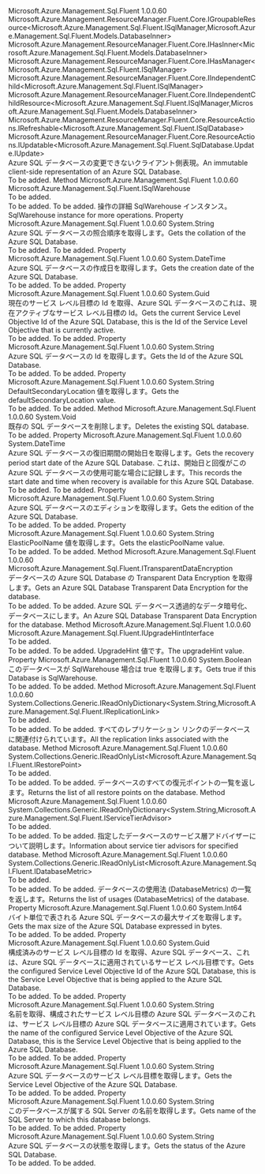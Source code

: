 <Type Name="ISqlDatabase" FullName="Microsoft.Azure.Management.Sql.Fluent.ISqlDatabase">
  <TypeSignature Language="C#" Value="public interface ISqlDatabase : Microsoft.Azure.Management.ResourceManager.Fluent.Core.IGroupableResource&lt;Microsoft.Azure.Management.Sql.Fluent.ISqlManager,Microsoft.Azure.Management.Sql.Fluent.Models.DatabaseInner&gt;, Microsoft.Azure.Management.ResourceManager.Fluent.Core.IHasInner&lt;Microsoft.Azure.Management.Sql.Fluent.Models.DatabaseInner&gt;, Microsoft.Azure.Management.ResourceManager.Fluent.Core.IHasManager&lt;Microsoft.Azure.Management.Sql.Fluent.ISqlManager&gt;, Microsoft.Azure.Management.ResourceManager.Fluent.Core.IIndependentChild&lt;Microsoft.Azure.Management.Sql.Fluent.ISqlManager&gt;, Microsoft.Azure.Management.ResourceManager.Fluent.Core.IIndependentChildResource&lt;Microsoft.Azure.Management.Sql.Fluent.ISqlManager,Microsoft.Azure.Management.Sql.Fluent.Models.DatabaseInner&gt;, Microsoft.Azure.Management.ResourceManager.Fluent.Core.ResourceActions.IRefreshable&lt;Microsoft.Azure.Management.Sql.Fluent.ISqlDatabase&gt;, Microsoft.Azure.Management.ResourceManager.Fluent.Core.ResourceActions.IUpdatable&lt;Microsoft.Azure.Management.Sql.Fluent.SqlDatabase.Update.IUpdate&gt;" />
  <TypeSignature Language="ILAsm" Value=".class public interface auto ansi abstract ISqlDatabase implements class Microsoft.Azure.Management.ResourceManager.Fluent.Core.IGroupableResource`2&lt;class Microsoft.Azure.Management.Sql.Fluent.ISqlManager, class Microsoft.Azure.Management.Sql.Fluent.Models.DatabaseInner&gt;, class Microsoft.Azure.Management.ResourceManager.Fluent.Core.IHasId, class Microsoft.Azure.Management.ResourceManager.Fluent.Core.IHasInner`1&lt;class Microsoft.Azure.Management.Sql.Fluent.Models.DatabaseInner&gt;, class Microsoft.Azure.Management.ResourceManager.Fluent.Core.IHasManager`1&lt;class Microsoft.Azure.Management.Sql.Fluent.ISqlManager&gt;, class Microsoft.Azure.Management.ResourceManager.Fluent.Core.IHasName, class Microsoft.Azure.Management.ResourceManager.Fluent.Core.IHasResourceGroup, class Microsoft.Azure.Management.ResourceManager.Fluent.Core.IIndependentChild`1&lt;class Microsoft.Azure.Management.Sql.Fluent.ISqlManager&gt;, class Microsoft.Azure.Management.ResourceManager.Fluent.Core.IIndependentChildResource`2&lt;class Microsoft.Azure.Management.Sql.Fluent.ISqlManager, class Microsoft.Azure.Management.Sql.Fluent.Models.DatabaseInner&gt;, class Microsoft.Azure.Management.ResourceManager.Fluent.Core.IResource, class Microsoft.Azure.Management.ResourceManager.Fluent.Core.ResourceActions.IIndexable, class Microsoft.Azure.Management.ResourceManager.Fluent.Core.ResourceActions.IRefreshable`1&lt;class Microsoft.Azure.Management.Sql.Fluent.ISqlDatabase&gt;, class Microsoft.Azure.Management.ResourceManager.Fluent.Core.ResourceActions.IUpdatable`1&lt;class Microsoft.Azure.Management.Sql.Fluent.SqlDatabase.Update.IUpdate&gt;" />
  <TypeSignature Language="DocId" Value="T:Microsoft.Azure.Management.Sql.Fluent.ISqlDatabase" />
  <TypeSignature Language="VB.NET" Value="Public Interface ISqlDatabase&#xA;Implements IGroupableResource(Of ISqlManager, DatabaseInner), IHasInner(Of DatabaseInner), IHasManager(Of ISqlManager), IIndependentChild(Of ISqlManager), IIndependentChildResource(Of ISqlManager, DatabaseInner), IRefreshable(Of ISqlDatabase), IUpdatable(Of IUpdate)" />
  <TypeSignature Language="F#" Value="type ISqlDatabase = interface&#xA;    interface IIndependentChildResource&lt;ISqlManager, DatabaseInner&gt;&#xA;    interface IGroupableResource&lt;ISqlManager, DatabaseInner&gt;&#xA;    interface IResource&#xA;    interface IIndexable&#xA;    interface IHasId&#xA;    interface IHasName&#xA;    interface IHasResourceGroup&#xA;    interface IHasManager&lt;ISqlManager&gt;&#xA;    interface IHasInner&lt;DatabaseInner&gt;&#xA;    interface IIndependentChild&lt;ISqlManager&gt;&#xA;    interface IRefreshable&lt;ISqlDatabase&gt;&#xA;    interface IUpdatable&lt;IUpdate&gt;" />
  <AssemblyInfo>
    <AssemblyName>Microsoft.Azure.Management.Sql.Fluent</AssemblyName>
    <AssemblyVersion>1.0.0.60</AssemblyVersion>
  </AssemblyInfo>
  <Interfaces>
    <Interface>
      <InterfaceName>Microsoft.Azure.Management.ResourceManager.Fluent.Core.IGroupableResource&lt;Microsoft.Azure.Management.Sql.Fluent.ISqlManager,Microsoft.Azure.Management.Sql.Fluent.Models.DatabaseInner&gt;</InterfaceName>
    </Interface>
    <Interface>
      <InterfaceName>Microsoft.Azure.Management.ResourceManager.Fluent.Core.IHasInner&lt;Microsoft.Azure.Management.Sql.Fluent.Models.DatabaseInner&gt;</InterfaceName>
    </Interface>
    <Interface>
      <InterfaceName>Microsoft.Azure.Management.ResourceManager.Fluent.Core.IHasManager&lt;Microsoft.Azure.Management.Sql.Fluent.ISqlManager&gt;</InterfaceName>
    </Interface>
    <Interface>
      <InterfaceName>Microsoft.Azure.Management.ResourceManager.Fluent.Core.IIndependentChild&lt;Microsoft.Azure.Management.Sql.Fluent.ISqlManager&gt;</InterfaceName>
    </Interface>
    <Interface>
      <InterfaceName>Microsoft.Azure.Management.ResourceManager.Fluent.Core.IIndependentChildResource&lt;Microsoft.Azure.Management.Sql.Fluent.ISqlManager,Microsoft.Azure.Management.Sql.Fluent.Models.DatabaseInner&gt;</InterfaceName>
    </Interface>
    <Interface>
      <InterfaceName>Microsoft.Azure.Management.ResourceManager.Fluent.Core.ResourceActions.IRefreshable&lt;Microsoft.Azure.Management.Sql.Fluent.ISqlDatabase&gt;</InterfaceName>
    </Interface>
    <Interface>
      <InterfaceName>Microsoft.Azure.Management.ResourceManager.Fluent.Core.ResourceActions.IUpdatable&lt;Microsoft.Azure.Management.Sql.Fluent.SqlDatabase.Update.IUpdate&gt;</InterfaceName>
    </Interface>
  </Interfaces>
  <Docs>
    <summary>
            <span data-ttu-id="d467d-101">Azure SQL データベースの変更できないクライアント側表現。</span><span class="sxs-lookup"><span data-stu-id="d467d-101">An immutable client-side representation of an Azure SQL Database.</span></span>
            </summary>
    <remarks>To be added.</remarks>
  </Docs>
  <Members>
    <Member MemberName="AsWarehouse">
      <MemberSignature Language="C#" Value="public Microsoft.Azure.Management.Sql.Fluent.ISqlWarehouse AsWarehouse ();" />
      <MemberSignature Language="ILAsm" Value=".method public hidebysig newslot virtual instance class Microsoft.Azure.Management.Sql.Fluent.ISqlWarehouse AsWarehouse() cil managed" />
      <MemberSignature Language="DocId" Value="M:Microsoft.Azure.Management.Sql.Fluent.ISqlDatabase.AsWarehouse" />
      <MemberSignature Language="VB.NET" Value="Public Function AsWarehouse () As ISqlWarehouse" />
      <MemberSignature Language="F#" Value="abstract member AsWarehouse : unit -&gt; Microsoft.Azure.Management.Sql.Fluent.ISqlWarehouse" Usage="iSqlDatabase.AsWarehouse " />
      <MemberType>Method</MemberType>
      <AssemblyInfo>
        <AssemblyName>Microsoft.Azure.Management.Sql.Fluent</AssemblyName>
        <AssemblyVersion>1.0.0.60</AssemblyVersion>
      </AssemblyInfo>
      <ReturnValue>
        <ReturnType>Microsoft.Azure.Management.Sql.Fluent.ISqlWarehouse</ReturnType>
      </ReturnValue>
      <Parameters />
      <Docs>
        <summary>To be added.</summary>
        <returns>To be added.</returns>
        <remarks>To be added.</remarks>
        <return><span data-ttu-id="d467d-102">操作の詳細 SqlWarehouse インスタンス。</span><span class="sxs-lookup"><span data-stu-id="d467d-102">SqlWarehouse instance for more operations.</span></span></return>
      </Docs>
    </Member>
    <Member MemberName="Collation">
      <MemberSignature Language="C#" Value="public string Collation { get; }" />
      <MemberSignature Language="ILAsm" Value=".property instance string Collation" />
      <MemberSignature Language="DocId" Value="P:Microsoft.Azure.Management.Sql.Fluent.ISqlDatabase.Collation" />
      <MemberSignature Language="VB.NET" Value="Public ReadOnly Property Collation As String" />
      <MemberSignature Language="F#" Value="member this.Collation : string" Usage="Microsoft.Azure.Management.Sql.Fluent.ISqlDatabase.Collation" />
      <MemberType>Property</MemberType>
      <AssemblyInfo>
        <AssemblyName>Microsoft.Azure.Management.Sql.Fluent</AssemblyName>
        <AssemblyVersion>1.0.0.60</AssemblyVersion>
      </AssemblyInfo>
      <ReturnValue>
        <ReturnType>System.String</ReturnType>
      </ReturnValue>
      <Docs>
        <summary>
            <span data-ttu-id="d467d-103">Azure SQL データベースの照合順序を取得します。</span><span class="sxs-lookup"><span data-stu-id="d467d-103">Gets the collation of the Azure SQL Database.</span></span>
            </summary>
        <value>To be added.</value>
        <remarks>To be added.</remarks>
      </Docs>
    </Member>
    <Member MemberName="CreationDate">
      <MemberSignature Language="C#" Value="public DateTime CreationDate { get; }" />
      <MemberSignature Language="ILAsm" Value=".property instance valuetype System.DateTime CreationDate" />
      <MemberSignature Language="DocId" Value="P:Microsoft.Azure.Management.Sql.Fluent.ISqlDatabase.CreationDate" />
      <MemberSignature Language="VB.NET" Value="Public ReadOnly Property CreationDate As DateTime" />
      <MemberSignature Language="F#" Value="member this.CreationDate : DateTime" Usage="Microsoft.Azure.Management.Sql.Fluent.ISqlDatabase.CreationDate" />
      <MemberType>Property</MemberType>
      <AssemblyInfo>
        <AssemblyName>Microsoft.Azure.Management.Sql.Fluent</AssemblyName>
        <AssemblyVersion>1.0.0.60</AssemblyVersion>
      </AssemblyInfo>
      <ReturnValue>
        <ReturnType>System.DateTime</ReturnType>
      </ReturnValue>
      <Docs>
        <summary>
            <span data-ttu-id="d467d-104">Azure SQL データベースの作成日を取得します。</span><span class="sxs-lookup"><span data-stu-id="d467d-104">Gets the creation date of the Azure SQL Database.</span></span>
            </summary>
        <value>To be added.</value>
        <remarks>To be added.</remarks>
      </Docs>
    </Member>
    <Member MemberName="CurrentServiceObjectiveId">
      <MemberSignature Language="C#" Value="public Guid CurrentServiceObjectiveId { get; }" />
      <MemberSignature Language="ILAsm" Value=".property instance valuetype System.Guid CurrentServiceObjectiveId" />
      <MemberSignature Language="DocId" Value="P:Microsoft.Azure.Management.Sql.Fluent.ISqlDatabase.CurrentServiceObjectiveId" />
      <MemberSignature Language="VB.NET" Value="Public ReadOnly Property CurrentServiceObjectiveId As Guid" />
      <MemberSignature Language="F#" Value="member this.CurrentServiceObjectiveId : Guid" Usage="Microsoft.Azure.Management.Sql.Fluent.ISqlDatabase.CurrentServiceObjectiveId" />
      <MemberType>Property</MemberType>
      <AssemblyInfo>
        <AssemblyName>Microsoft.Azure.Management.Sql.Fluent</AssemblyName>
        <AssemblyVersion>1.0.0.60</AssemblyVersion>
      </AssemblyInfo>
      <ReturnValue>
        <ReturnType>System.Guid</ReturnType>
      </ReturnValue>
      <Docs>
        <summary>
            <span data-ttu-id="d467d-105">現在のサービス レベル目標の Id を取得、Azure SQL データベースのこれは、現在アクティブなサービス レベル目標の Id。</span><span class="sxs-lookup"><span data-stu-id="d467d-105">Gets the current Service Level Objective Id of the Azure SQL Database, this is the Id of the Service Level Objective that is currently active.</span></span>
            </summary>
        <value>To be added.</value>
        <remarks>To be added.</remarks>
      </Docs>
    </Member>
    <Member MemberName="DatabaseId">
      <MemberSignature Language="C#" Value="public string DatabaseId { get; }" />
      <MemberSignature Language="ILAsm" Value=".property instance string DatabaseId" />
      <MemberSignature Language="DocId" Value="P:Microsoft.Azure.Management.Sql.Fluent.ISqlDatabase.DatabaseId" />
      <MemberSignature Language="VB.NET" Value="Public ReadOnly Property DatabaseId As String" />
      <MemberSignature Language="F#" Value="member this.DatabaseId : string" Usage="Microsoft.Azure.Management.Sql.Fluent.ISqlDatabase.DatabaseId" />
      <MemberType>Property</MemberType>
      <AssemblyInfo>
        <AssemblyName>Microsoft.Azure.Management.Sql.Fluent</AssemblyName>
        <AssemblyVersion>1.0.0.60</AssemblyVersion>
      </AssemblyInfo>
      <ReturnValue>
        <ReturnType>System.String</ReturnType>
      </ReturnValue>
      <Docs>
        <summary>
            <span data-ttu-id="d467d-106">Azure SQL データベースの Id を取得します。</span><span class="sxs-lookup"><span data-stu-id="d467d-106">Gets the Id of the Azure SQL Database.</span></span>
            </summary>
        <value>To be added.</value>
        <remarks>To be added.</remarks>
      </Docs>
    </Member>
    <Member MemberName="DefaultSecondaryLocation">
      <MemberSignature Language="C#" Value="public string DefaultSecondaryLocation { get; }" />
      <MemberSignature Language="ILAsm" Value=".property instance string DefaultSecondaryLocation" />
      <MemberSignature Language="DocId" Value="P:Microsoft.Azure.Management.Sql.Fluent.ISqlDatabase.DefaultSecondaryLocation" />
      <MemberSignature Language="VB.NET" Value="Public ReadOnly Property DefaultSecondaryLocation As String" />
      <MemberSignature Language="F#" Value="member this.DefaultSecondaryLocation : string" Usage="Microsoft.Azure.Management.Sql.Fluent.ISqlDatabase.DefaultSecondaryLocation" />
      <MemberType>Property</MemberType>
      <AssemblyInfo>
        <AssemblyName>Microsoft.Azure.Management.Sql.Fluent</AssemblyName>
        <AssemblyVersion>1.0.0.60</AssemblyVersion>
      </AssemblyInfo>
      <ReturnValue>
        <ReturnType>System.String</ReturnType>
      </ReturnValue>
      <Docs>
        <summary>
            <span data-ttu-id="d467d-107">DefaultSecondaryLocation 値を取得します。</span><span class="sxs-lookup"><span data-stu-id="d467d-107">Gets the defaultSecondaryLocation value.</span></span>
            </summary>
        <value>To be added.</value>
        <remarks>To be added.</remarks>
      </Docs>
    </Member>
    <Member MemberName="Delete">
      <MemberSignature Language="C#" Value="public void Delete ();" />
      <MemberSignature Language="ILAsm" Value=".method public hidebysig newslot virtual instance void Delete() cil managed" />
      <MemberSignature Language="DocId" Value="M:Microsoft.Azure.Management.Sql.Fluent.ISqlDatabase.Delete" />
      <MemberSignature Language="VB.NET" Value="Public Sub Delete ()" />
      <MemberSignature Language="F#" Value="abstract member Delete : unit -&gt; unit" Usage="iSqlDatabase.Delete " />
      <MemberType>Method</MemberType>
      <AssemblyInfo>
        <AssemblyName>Microsoft.Azure.Management.Sql.Fluent</AssemblyName>
        <AssemblyVersion>1.0.0.60</AssemblyVersion>
      </AssemblyInfo>
      <ReturnValue>
        <ReturnType>System.Void</ReturnType>
      </ReturnValue>
      <Parameters />
      <Docs>
        <summary>
            <span data-ttu-id="d467d-108">既存の SQL データベースを削除します。</span><span class="sxs-lookup"><span data-stu-id="d467d-108">Deletes the existing SQL database.</span></span>
            </summary>
        <remarks>To be added.</remarks>
      </Docs>
    </Member>
    <Member MemberName="EarliestRestoreDate">
      <MemberSignature Language="C#" Value="public DateTime EarliestRestoreDate { get; }" />
      <MemberSignature Language="ILAsm" Value=".property instance valuetype System.DateTime EarliestRestoreDate" />
      <MemberSignature Language="DocId" Value="P:Microsoft.Azure.Management.Sql.Fluent.ISqlDatabase.EarliestRestoreDate" />
      <MemberSignature Language="VB.NET" Value="Public ReadOnly Property EarliestRestoreDate As DateTime" />
      <MemberSignature Language="F#" Value="member this.EarliestRestoreDate : DateTime" Usage="Microsoft.Azure.Management.Sql.Fluent.ISqlDatabase.EarliestRestoreDate" />
      <MemberType>Property</MemberType>
      <AssemblyInfo>
        <AssemblyName>Microsoft.Azure.Management.Sql.Fluent</AssemblyName>
        <AssemblyVersion>1.0.0.60</AssemblyVersion>
      </AssemblyInfo>
      <ReturnValue>
        <ReturnType>System.DateTime</ReturnType>
      </ReturnValue>
      <Docs>
        <summary>
            <span data-ttu-id="d467d-109">Azure SQL データベースの復旧期間の開始日を取得します。</span><span class="sxs-lookup"><span data-stu-id="d467d-109">Gets the recovery period start date of the Azure SQL Database.</span></span> <span data-ttu-id="d467d-110">これは、開始日と回復がこの Azure SQL データベースの使用可能な場合に記録します。</span><span class="sxs-lookup"><span data-stu-id="d467d-110">This records the start date and time when recovery is available for this Azure SQL Database.</span></span>
            </summary>
        <value>To be added.</value>
        <remarks>To be added.</remarks>
      </Docs>
    </Member>
    <Member MemberName="Edition">
      <MemberSignature Language="C#" Value="public string Edition { get; }" />
      <MemberSignature Language="ILAsm" Value=".property instance string Edition" />
      <MemberSignature Language="DocId" Value="P:Microsoft.Azure.Management.Sql.Fluent.ISqlDatabase.Edition" />
      <MemberSignature Language="VB.NET" Value="Public ReadOnly Property Edition As String" />
      <MemberSignature Language="F#" Value="member this.Edition : string" Usage="Microsoft.Azure.Management.Sql.Fluent.ISqlDatabase.Edition" />
      <MemberType>Property</MemberType>
      <AssemblyInfo>
        <AssemblyName>Microsoft.Azure.Management.Sql.Fluent</AssemblyName>
        <AssemblyVersion>1.0.0.60</AssemblyVersion>
      </AssemblyInfo>
      <ReturnValue>
        <ReturnType>System.String</ReturnType>
      </ReturnValue>
      <Docs>
        <summary>
            <span data-ttu-id="d467d-111">Azure SQL データベースのエディションを取得します。</span><span class="sxs-lookup"><span data-stu-id="d467d-111">Gets the edition of the Azure SQL Database.</span></span>
            </summary>
        <value>To be added.</value>
        <remarks>To be added.</remarks>
      </Docs>
    </Member>
    <Member MemberName="ElasticPoolName">
      <MemberSignature Language="C#" Value="public string ElasticPoolName { get; }" />
      <MemberSignature Language="ILAsm" Value=".property instance string ElasticPoolName" />
      <MemberSignature Language="DocId" Value="P:Microsoft.Azure.Management.Sql.Fluent.ISqlDatabase.ElasticPoolName" />
      <MemberSignature Language="VB.NET" Value="Public ReadOnly Property ElasticPoolName As String" />
      <MemberSignature Language="F#" Value="member this.ElasticPoolName : string" Usage="Microsoft.Azure.Management.Sql.Fluent.ISqlDatabase.ElasticPoolName" />
      <MemberType>Property</MemberType>
      <AssemblyInfo>
        <AssemblyName>Microsoft.Azure.Management.Sql.Fluent</AssemblyName>
        <AssemblyVersion>1.0.0.60</AssemblyVersion>
      </AssemblyInfo>
      <ReturnValue>
        <ReturnType>System.String</ReturnType>
      </ReturnValue>
      <Docs>
        <summary>
            <span data-ttu-id="d467d-112">ElasticPoolName 値を取得します。</span><span class="sxs-lookup"><span data-stu-id="d467d-112">Gets the elasticPoolName value.</span></span>
            </summary>
        <value>To be added.</value>
        <remarks>To be added.</remarks>
      </Docs>
    </Member>
    <Member MemberName="GetTransparentDataEncryption">
      <MemberSignature Language="C#" Value="public Microsoft.Azure.Management.Sql.Fluent.ITransparentDataEncryption GetTransparentDataEncryption ();" />
      <MemberSignature Language="ILAsm" Value=".method public hidebysig newslot virtual instance class Microsoft.Azure.Management.Sql.Fluent.ITransparentDataEncryption GetTransparentDataEncryption() cil managed" />
      <MemberSignature Language="DocId" Value="M:Microsoft.Azure.Management.Sql.Fluent.ISqlDatabase.GetTransparentDataEncryption" />
      <MemberSignature Language="VB.NET" Value="Public Function GetTransparentDataEncryption () As ITransparentDataEncryption" />
      <MemberSignature Language="F#" Value="abstract member GetTransparentDataEncryption : unit -&gt; Microsoft.Azure.Management.Sql.Fluent.ITransparentDataEncryption" Usage="iSqlDatabase.GetTransparentDataEncryption " />
      <MemberType>Method</MemberType>
      <AssemblyInfo>
        <AssemblyName>Microsoft.Azure.Management.Sql.Fluent</AssemblyName>
        <AssemblyVersion>1.0.0.60</AssemblyVersion>
      </AssemblyInfo>
      <ReturnValue>
        <ReturnType>Microsoft.Azure.Management.Sql.Fluent.ITransparentDataEncryption</ReturnType>
      </ReturnValue>
      <Parameters />
      <Docs>
        <summary>
            <span data-ttu-id="d467d-113">データベースの Azure SQL Database の Transparent Data Encryption を取得します。</span><span class="sxs-lookup"><span data-stu-id="d467d-113">Gets an Azure SQL Database Transparent Data Encryption for the database.</span></span>
            </summary>
        <returns>To be added.</returns>
        <remarks>To be added.</remarks>
        <return><span data-ttu-id="d467d-114">Azure SQL データベース透過的なデータ暗号化、データベースにします。</span><span class="sxs-lookup"><span data-stu-id="d467d-114">An Azure SQL Database Transparent Data Encryption for the database.</span></span></return>
      </Docs>
    </Member>
    <Member MemberName="GetUpgradeHint">
      <MemberSignature Language="C#" Value="public Microsoft.Azure.Management.Sql.Fluent.IUpgradeHintInterface GetUpgradeHint ();" />
      <MemberSignature Language="ILAsm" Value=".method public hidebysig newslot virtual instance class Microsoft.Azure.Management.Sql.Fluent.IUpgradeHintInterface GetUpgradeHint() cil managed" />
      <MemberSignature Language="DocId" Value="M:Microsoft.Azure.Management.Sql.Fluent.ISqlDatabase.GetUpgradeHint" />
      <MemberSignature Language="VB.NET" Value="Public Function GetUpgradeHint () As IUpgradeHintInterface" />
      <MemberSignature Language="F#" Value="abstract member GetUpgradeHint : unit -&gt; Microsoft.Azure.Management.Sql.Fluent.IUpgradeHintInterface" Usage="iSqlDatabase.GetUpgradeHint " />
      <MemberType>Method</MemberType>
      <AssemblyInfo>
        <AssemblyName>Microsoft.Azure.Management.Sql.Fluent</AssemblyName>
        <AssemblyVersion>1.0.0.60</AssemblyVersion>
      </AssemblyInfo>
      <ReturnValue>
        <ReturnType>Microsoft.Azure.Management.Sql.Fluent.IUpgradeHintInterface</ReturnType>
      </ReturnValue>
      <Parameters />
      <Docs>
        <summary>To be added.</summary>
        <returns>To be added.</returns>
        <remarks>To be added.</remarks>
        <return><span data-ttu-id="d467d-115">UpgradeHint 値です。</span><span class="sxs-lookup"><span data-stu-id="d467d-115">The upgradeHint value.</span></span></return>
      </Docs>
    </Member>
    <Member MemberName="IsDataWarehouse">
      <MemberSignature Language="C#" Value="public bool IsDataWarehouse { get; }" />
      <MemberSignature Language="ILAsm" Value=".property instance bool IsDataWarehouse" />
      <MemberSignature Language="DocId" Value="P:Microsoft.Azure.Management.Sql.Fluent.ISqlDatabase.IsDataWarehouse" />
      <MemberSignature Language="VB.NET" Value="Public ReadOnly Property IsDataWarehouse As Boolean" />
      <MemberSignature Language="F#" Value="member this.IsDataWarehouse : bool" Usage="Microsoft.Azure.Management.Sql.Fluent.ISqlDatabase.IsDataWarehouse" />
      <MemberType>Property</MemberType>
      <AssemblyInfo>
        <AssemblyName>Microsoft.Azure.Management.Sql.Fluent</AssemblyName>
        <AssemblyVersion>1.0.0.60</AssemblyVersion>
      </AssemblyInfo>
      <ReturnValue>
        <ReturnType>System.Boolean</ReturnType>
      </ReturnValue>
      <Docs>
        <summary>
            <span data-ttu-id="d467d-116">このデータベースが SqlWarehouse 場合は true を取得します。</span><span class="sxs-lookup"><span data-stu-id="d467d-116">Gets true if this Database is SqlWarehouse.</span></span>
            </summary>
        <value>To be added.</value>
        <remarks>To be added.</remarks>
      </Docs>
    </Member>
    <Member MemberName="ListReplicationLinks">
      <MemberSignature Language="C#" Value="public System.Collections.Generic.IReadOnlyDictionary&lt;string,Microsoft.Azure.Management.Sql.Fluent.IReplicationLink&gt; ListReplicationLinks ();" />
      <MemberSignature Language="ILAsm" Value=".method public hidebysig newslot virtual instance class System.Collections.Generic.IReadOnlyDictionary`2&lt;string, class Microsoft.Azure.Management.Sql.Fluent.IReplicationLink&gt; ListReplicationLinks() cil managed" />
      <MemberSignature Language="DocId" Value="M:Microsoft.Azure.Management.Sql.Fluent.ISqlDatabase.ListReplicationLinks" />
      <MemberSignature Language="VB.NET" Value="Public Function ListReplicationLinks () As IReadOnlyDictionary(Of String, IReplicationLink)" />
      <MemberSignature Language="F#" Value="abstract member ListReplicationLinks : unit -&gt; System.Collections.Generic.IReadOnlyDictionary&lt;string, Microsoft.Azure.Management.Sql.Fluent.IReplicationLink&gt;" Usage="iSqlDatabase.ListReplicationLinks " />
      <MemberType>Method</MemberType>
      <AssemblyInfo>
        <AssemblyName>Microsoft.Azure.Management.Sql.Fluent</AssemblyName>
        <AssemblyVersion>1.0.0.60</AssemblyVersion>
      </AssemblyInfo>
      <ReturnValue>
        <ReturnType>System.Collections.Generic.IReadOnlyDictionary&lt;System.String,Microsoft.Azure.Management.Sql.Fluent.IReplicationLink&gt;</ReturnType>
      </ReturnValue>
      <Parameters />
      <Docs>
        <summary>To be added.</summary>
        <returns>To be added.</returns>
        <remarks>To be added.</remarks>
        <return><span data-ttu-id="d467d-117">すべてのレプリケーション リンクのデータベースに関連付けられています。</span><span class="sxs-lookup"><span data-stu-id="d467d-117">All the replication links associated with the database.</span></span></return>
      </Docs>
    </Member>
    <Member MemberName="ListRestorePoints">
      <MemberSignature Language="C#" Value="public System.Collections.Generic.IReadOnlyList&lt;Microsoft.Azure.Management.Sql.Fluent.IRestorePoint&gt; ListRestorePoints ();" />
      <MemberSignature Language="ILAsm" Value=".method public hidebysig newslot virtual instance class System.Collections.Generic.IReadOnlyList`1&lt;class Microsoft.Azure.Management.Sql.Fluent.IRestorePoint&gt; ListRestorePoints() cil managed" />
      <MemberSignature Language="DocId" Value="M:Microsoft.Azure.Management.Sql.Fluent.ISqlDatabase.ListRestorePoints" />
      <MemberSignature Language="VB.NET" Value="Public Function ListRestorePoints () As IReadOnlyList(Of IRestorePoint)" />
      <MemberSignature Language="F#" Value="abstract member ListRestorePoints : unit -&gt; System.Collections.Generic.IReadOnlyList&lt;Microsoft.Azure.Management.Sql.Fluent.IRestorePoint&gt;" Usage="iSqlDatabase.ListRestorePoints " />
      <MemberType>Method</MemberType>
      <AssemblyInfo>
        <AssemblyName>Microsoft.Azure.Management.Sql.Fluent</AssemblyName>
        <AssemblyVersion>1.0.0.60</AssemblyVersion>
      </AssemblyInfo>
      <ReturnValue>
        <ReturnType>System.Collections.Generic.IReadOnlyList&lt;Microsoft.Azure.Management.Sql.Fluent.IRestorePoint&gt;</ReturnType>
      </ReturnValue>
      <Parameters />
      <Docs>
        <summary>To be added.</summary>
        <returns>To be added.</returns>
        <remarks>To be added.</remarks>
        <return><span data-ttu-id="d467d-118">データベースのすべての復元ポイントの一覧を返します。</span><span class="sxs-lookup"><span data-stu-id="d467d-118">Returns the list of all restore points on the database.</span></span></return>
      </Docs>
    </Member>
    <Member MemberName="ListServiceTierAdvisors">
      <MemberSignature Language="C#" Value="public System.Collections.Generic.IReadOnlyDictionary&lt;string,Microsoft.Azure.Management.Sql.Fluent.IServiceTierAdvisor&gt; ListServiceTierAdvisors ();" />
      <MemberSignature Language="ILAsm" Value=".method public hidebysig newslot virtual instance class System.Collections.Generic.IReadOnlyDictionary`2&lt;string, class Microsoft.Azure.Management.Sql.Fluent.IServiceTierAdvisor&gt; ListServiceTierAdvisors() cil managed" />
      <MemberSignature Language="DocId" Value="M:Microsoft.Azure.Management.Sql.Fluent.ISqlDatabase.ListServiceTierAdvisors" />
      <MemberSignature Language="VB.NET" Value="Public Function ListServiceTierAdvisors () As IReadOnlyDictionary(Of String, IServiceTierAdvisor)" />
      <MemberSignature Language="F#" Value="abstract member ListServiceTierAdvisors : unit -&gt; System.Collections.Generic.IReadOnlyDictionary&lt;string, Microsoft.Azure.Management.Sql.Fluent.IServiceTierAdvisor&gt;" Usage="iSqlDatabase.ListServiceTierAdvisors " />
      <MemberType>Method</MemberType>
      <AssemblyInfo>
        <AssemblyName>Microsoft.Azure.Management.Sql.Fluent</AssemblyName>
        <AssemblyVersion>1.0.0.60</AssemblyVersion>
      </AssemblyInfo>
      <ReturnValue>
        <ReturnType>System.Collections.Generic.IReadOnlyDictionary&lt;System.String,Microsoft.Azure.Management.Sql.Fluent.IServiceTierAdvisor&gt;</ReturnType>
      </ReturnValue>
      <Parameters />
      <Docs>
        <summary>To be added.</summary>
        <returns>To be added.</returns>
        <remarks>To be added.</remarks>
        <return><span data-ttu-id="d467d-119">指定したデータベースのサービス層アドバイザーについて説明します。</span><span class="sxs-lookup"><span data-stu-id="d467d-119">Information about service tier advisors for specified database.</span></span></return>
      </Docs>
    </Member>
    <Member MemberName="ListUsages">
      <MemberSignature Language="C#" Value="public System.Collections.Generic.IReadOnlyList&lt;Microsoft.Azure.Management.Sql.Fluent.IDatabaseMetric&gt; ListUsages ();" />
      <MemberSignature Language="ILAsm" Value=".method public hidebysig newslot virtual instance class System.Collections.Generic.IReadOnlyList`1&lt;class Microsoft.Azure.Management.Sql.Fluent.IDatabaseMetric&gt; ListUsages() cil managed" />
      <MemberSignature Language="DocId" Value="M:Microsoft.Azure.Management.Sql.Fluent.ISqlDatabase.ListUsages" />
      <MemberSignature Language="VB.NET" Value="Public Function ListUsages () As IReadOnlyList(Of IDatabaseMetric)" />
      <MemberSignature Language="F#" Value="abstract member ListUsages : unit -&gt; System.Collections.Generic.IReadOnlyList&lt;Microsoft.Azure.Management.Sql.Fluent.IDatabaseMetric&gt;" Usage="iSqlDatabase.ListUsages " />
      <MemberType>Method</MemberType>
      <AssemblyInfo>
        <AssemblyName>Microsoft.Azure.Management.Sql.Fluent</AssemblyName>
        <AssemblyVersion>1.0.0.60</AssemblyVersion>
      </AssemblyInfo>
      <ReturnValue>
        <ReturnType>System.Collections.Generic.IReadOnlyList&lt;Microsoft.Azure.Management.Sql.Fluent.IDatabaseMetric&gt;</ReturnType>
      </ReturnValue>
      <Parameters />
      <Docs>
        <summary>To be added.</summary>
        <returns>To be added.</returns>
        <remarks>To be added.</remarks>
        <return><span data-ttu-id="d467d-120">データベースの使用法 (DatabaseMetrics) の一覧を返します。</span><span class="sxs-lookup"><span data-stu-id="d467d-120">Returns the list of usages (DatabaseMetrics) of the database.</span></span></return>
      </Docs>
    </Member>
    <Member MemberName="MaxSizeBytes">
      <MemberSignature Language="C#" Value="public long MaxSizeBytes { get; }" />
      <MemberSignature Language="ILAsm" Value=".property instance int64 MaxSizeBytes" />
      <MemberSignature Language="DocId" Value="P:Microsoft.Azure.Management.Sql.Fluent.ISqlDatabase.MaxSizeBytes" />
      <MemberSignature Language="VB.NET" Value="Public ReadOnly Property MaxSizeBytes As Long" />
      <MemberSignature Language="F#" Value="member this.MaxSizeBytes : int64" Usage="Microsoft.Azure.Management.Sql.Fluent.ISqlDatabase.MaxSizeBytes" />
      <MemberType>Property</MemberType>
      <AssemblyInfo>
        <AssemblyName>Microsoft.Azure.Management.Sql.Fluent</AssemblyName>
        <AssemblyVersion>1.0.0.60</AssemblyVersion>
      </AssemblyInfo>
      <ReturnValue>
        <ReturnType>System.Int64</ReturnType>
      </ReturnValue>
      <Docs>
        <summary>
            <span data-ttu-id="d467d-121">バイト単位で表される Azure SQL データベースの最大サイズを取得します。</span><span class="sxs-lookup"><span data-stu-id="d467d-121">Gets the max size of the Azure SQL Database expressed in bytes.</span></span>
            </summary>
        <value>To be added.</value>
        <remarks>To be added.</remarks>
      </Docs>
    </Member>
    <Member MemberName="RequestedServiceObjectiveId">
      <MemberSignature Language="C#" Value="public Guid RequestedServiceObjectiveId { get; }" />
      <MemberSignature Language="ILAsm" Value=".property instance valuetype System.Guid RequestedServiceObjectiveId" />
      <MemberSignature Language="DocId" Value="P:Microsoft.Azure.Management.Sql.Fluent.ISqlDatabase.RequestedServiceObjectiveId" />
      <MemberSignature Language="VB.NET" Value="Public ReadOnly Property RequestedServiceObjectiveId As Guid" />
      <MemberSignature Language="F#" Value="member this.RequestedServiceObjectiveId : Guid" Usage="Microsoft.Azure.Management.Sql.Fluent.ISqlDatabase.RequestedServiceObjectiveId" />
      <MemberType>Property</MemberType>
      <AssemblyInfo>
        <AssemblyName>Microsoft.Azure.Management.Sql.Fluent</AssemblyName>
        <AssemblyVersion>1.0.0.60</AssemblyVersion>
      </AssemblyInfo>
      <ReturnValue>
        <ReturnType>System.Guid</ReturnType>
      </ReturnValue>
      <Docs>
        <summary>
            <span data-ttu-id="d467d-122">構成済みのサービス レベル目標の Id を取得、Azure SQL データベース、これは、Azure SQL データベースに適用されているサービス レベル目標です。</span><span class="sxs-lookup"><span data-stu-id="d467d-122">Gets the configured Service Level Objective Id of the Azure SQL Database, this is the Service Level Objective that is being applied to the Azure SQL Database.</span></span>
            </summary>
        <value>To be added.</value>
        <remarks>To be added.</remarks>
      </Docs>
    </Member>
    <Member MemberName="RequestedServiceObjectiveName">
      <MemberSignature Language="C#" Value="public string RequestedServiceObjectiveName { get; }" />
      <MemberSignature Language="ILAsm" Value=".property instance string RequestedServiceObjectiveName" />
      <MemberSignature Language="DocId" Value="P:Microsoft.Azure.Management.Sql.Fluent.ISqlDatabase.RequestedServiceObjectiveName" />
      <MemberSignature Language="VB.NET" Value="Public ReadOnly Property RequestedServiceObjectiveName As String" />
      <MemberSignature Language="F#" Value="member this.RequestedServiceObjectiveName : string" Usage="Microsoft.Azure.Management.Sql.Fluent.ISqlDatabase.RequestedServiceObjectiveName" />
      <MemberType>Property</MemberType>
      <AssemblyInfo>
        <AssemblyName>Microsoft.Azure.Management.Sql.Fluent</AssemblyName>
        <AssemblyVersion>1.0.0.60</AssemblyVersion>
      </AssemblyInfo>
      <ReturnValue>
        <ReturnType>System.String</ReturnType>
      </ReturnValue>
      <Docs>
        <summary>
            <span data-ttu-id="d467d-123">名前を取得、構成されたサービス レベル目標の Azure SQL データベースのこれは、サービス レベル目標の Azure SQL データベースに適用されています。</span><span class="sxs-lookup"><span data-stu-id="d467d-123">Gets the name of the configured Service Level Objective of the Azure SQL Database, this is the Service Level Objective that is being applied to the Azure SQL Database.</span></span>
            </summary>
        <value>To be added.</value>
        <remarks>To be added.</remarks>
      </Docs>
    </Member>
    <Member MemberName="ServiceLevelObjective">
      <MemberSignature Language="C#" Value="public string ServiceLevelObjective { get; }" />
      <MemberSignature Language="ILAsm" Value=".property instance string ServiceLevelObjective" />
      <MemberSignature Language="DocId" Value="P:Microsoft.Azure.Management.Sql.Fluent.ISqlDatabase.ServiceLevelObjective" />
      <MemberSignature Language="VB.NET" Value="Public ReadOnly Property ServiceLevelObjective As String" />
      <MemberSignature Language="F#" Value="member this.ServiceLevelObjective : string" Usage="Microsoft.Azure.Management.Sql.Fluent.ISqlDatabase.ServiceLevelObjective" />
      <MemberType>Property</MemberType>
      <AssemblyInfo>
        <AssemblyName>Microsoft.Azure.Management.Sql.Fluent</AssemblyName>
        <AssemblyVersion>1.0.0.60</AssemblyVersion>
      </AssemblyInfo>
      <ReturnValue>
        <ReturnType>System.String</ReturnType>
      </ReturnValue>
      <Docs>
        <summary>
            <span data-ttu-id="d467d-124">Azure SQL データベースのサービス レベル目標を取得します。</span><span class="sxs-lookup"><span data-stu-id="d467d-124">Gets the Service Level Objective of the Azure SQL Database.</span></span>
            </summary>
        <value>To be added.</value>
        <remarks>To be added.</remarks>
      </Docs>
    </Member>
    <Member MemberName="SqlServerName">
      <MemberSignature Language="C#" Value="public string SqlServerName { get; }" />
      <MemberSignature Language="ILAsm" Value=".property instance string SqlServerName" />
      <MemberSignature Language="DocId" Value="P:Microsoft.Azure.Management.Sql.Fluent.ISqlDatabase.SqlServerName" />
      <MemberSignature Language="VB.NET" Value="Public ReadOnly Property SqlServerName As String" />
      <MemberSignature Language="F#" Value="member this.SqlServerName : string" Usage="Microsoft.Azure.Management.Sql.Fluent.ISqlDatabase.SqlServerName" />
      <MemberType>Property</MemberType>
      <AssemblyInfo>
        <AssemblyName>Microsoft.Azure.Management.Sql.Fluent</AssemblyName>
        <AssemblyVersion>1.0.0.60</AssemblyVersion>
      </AssemblyInfo>
      <ReturnValue>
        <ReturnType>System.String</ReturnType>
      </ReturnValue>
      <Docs>
        <summary>
            <span data-ttu-id="d467d-125">このデータベースが属する SQL Server の名前を取得します。</span><span class="sxs-lookup"><span data-stu-id="d467d-125">Gets name of the SQL Server to which this database belongs.</span></span>
            </summary>
        <value>To be added.</value>
        <remarks>To be added.</remarks>
      </Docs>
    </Member>
    <Member MemberName="Status">
      <MemberSignature Language="C#" Value="public string Status { get; }" />
      <MemberSignature Language="ILAsm" Value=".property instance string Status" />
      <MemberSignature Language="DocId" Value="P:Microsoft.Azure.Management.Sql.Fluent.ISqlDatabase.Status" />
      <MemberSignature Language="VB.NET" Value="Public ReadOnly Property Status As String" />
      <MemberSignature Language="F#" Value="member this.Status : string" Usage="Microsoft.Azure.Management.Sql.Fluent.ISqlDatabase.Status" />
      <MemberType>Property</MemberType>
      <AssemblyInfo>
        <AssemblyName>Microsoft.Azure.Management.Sql.Fluent</AssemblyName>
        <AssemblyVersion>1.0.0.60</AssemblyVersion>
      </AssemblyInfo>
      <ReturnValue>
        <ReturnType>System.String</ReturnType>
      </ReturnValue>
      <Docs>
        <summary>
            <span data-ttu-id="d467d-126">Azure SQL データベースの状態を取得します。</span><span class="sxs-lookup"><span data-stu-id="d467d-126">Gets the status of the Azure SQL Database.</span></span>
            </summary>
        <value>To be added.</value>
        <remarks>To be added.</remarks>
      </Docs>
    </Member>
  </Members>
</Type>